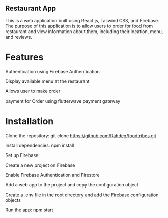 ## Restaurant App

This is a web application built using React.js, Tailwind CSS, and Firebase. The purpose of this application is to allow users to order for food from restaurant and view information about them, including their location, menu, and reviews.

# Features
Authentication using Firebase Authentication

Display available menu at the restaurant

Allows user to make  order 

payment for Order using flutterwave payment gateway

# Installation

Clone the repository: git clone https://github.com/Rahdeg/foodtribes.git

Install dependencies: npm install

Set up Firebase:

Create a new project on Firebase

Enable Firebase Authentication and Firestore

Add a web app to the project and copy the configuration object

Create a .env file in the root directory and add the Firebase configuration objects

Run the app: npm start

